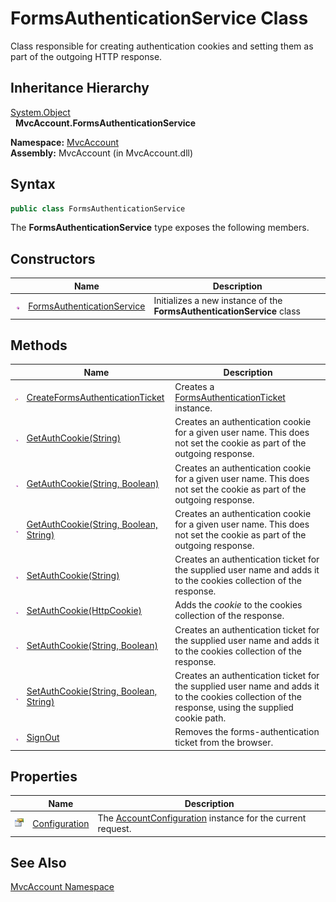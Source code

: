 FormsAuthenticationService Class
================================
Class responsible for creating authentication cookies and setting them as part of the outgoing HTTP response.


Inheritance Hierarchy
---------------------
[System.Object][1]  
  **MvcAccount.FormsAuthenticationService**  

**Namespace:** [MvcAccount][2]  
**Assembly:** MvcAccount (in MvcAccount.dll)

Syntax
------

```csharp
public class FormsAuthenticationService
```

The **FormsAuthenticationService** type exposes the following members.


Constructors
------------

                 | Name                            | Description                                                            
---------------- | ------------------------------- | ---------------------------------------------------------------------- 
![Public method] | [FormsAuthenticationService][3] | Initializes a new instance of the **FormsAuthenticationService** class 


Methods
-------

                    | Name                                         | Description                                                                                                                                        
------------------- | -------------------------------------------- | -------------------------------------------------------------------------------------------------------------------------------------------------- 
![Protected method] | [CreateFormsAuthenticationTicket][4]         | Creates a [FormsAuthenticationTicket][5] instance.                                                                                                 
![Public method]    | [GetAuthCookie(String)][6]                   | Creates an authentication cookie for a given user name. This does not set the cookie as part of the outgoing response.                             
![Public method]    | [GetAuthCookie(String, Boolean)][7]          | Creates an authentication cookie for a given user name. This does not set the cookie as part of the outgoing response.                             
![Public method]    | [GetAuthCookie(String, Boolean, String)][8]  | Creates an authentication cookie for a given user name. This does not set the cookie as part of the outgoing response.                             
![Public method]    | [SetAuthCookie(String)][9]                   | Creates an authentication ticket for the supplied user name and adds it to the cookies collection of the response.                                 
![Public method]    | [SetAuthCookie(HttpCookie)][10]              | Adds the *cookie* to the cookies collection of the response.                                                                                       
![Public method]    | [SetAuthCookie(String, Boolean)][11]         | Creates an authentication ticket for the supplied user name and adds it to the cookies collection of the response.                                 
![Public method]    | [SetAuthCookie(String, Boolean, String)][12] | Creates an authentication ticket for the supplied user name and adds it to the cookies collection of the response, using the supplied cookie path. 
![Public method]    | [SignOut][13]                                | Removes the forms-authentication ticket from the browser.                                                                                          


Properties
----------

                   | Name                | Description                                                      
------------------ | ------------------- | ---------------------------------------------------------------- 
![Public property] | [Configuration][14] | The [AccountConfiguration][15] instance for the current request. 


See Also
--------
[MvcAccount Namespace][2]  

[1]: http://msdn.microsoft.com/en-us/library/e5kfa45b
[2]: ../README.md
[3]: _ctor.md
[4]: CreateFormsAuthenticationTicket.md
[5]: http://msdn.microsoft.com/en-us/library/se1843z2
[6]: GetAuthCookie.md
[7]: GetAuthCookie_1.md
[8]: GetAuthCookie_2.md
[9]: SetAuthCookie.md
[10]: SetAuthCookie_3.md
[11]: SetAuthCookie_1.md
[12]: SetAuthCookie_2.md
[13]: SignOut.md
[14]: Configuration.md
[15]: ../AccountConfiguration/README.md
[Public method]: ../../_icons/pubmethod.gif "Public method"
[Protected method]: ../../_icons/protmethod.gif "Protected method"
[Public property]: ../../_icons/pubproperty.gif "Public property"